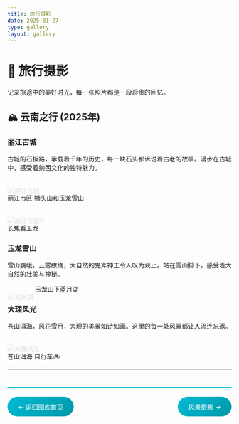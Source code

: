 ```yaml
---
title: 旅行摄影
date: 2025-01-27
type: gallery
layout: gallery
---
```


# 📸 旅行摄影

记录旅途中的美好时光，每一张照片都是一段珍贵的回忆。

## 🏔️ 云南之行 (2025年)

### 丽江古城
古城的石板路，承载着千年的历史，每一块石头都诉说着古老的故事。漫步在古城中，感受着纳西文化的独特魅力。

<div class="photo-grid">

![丽江古城1](/images/gallery/dji_fly_20250802_190946_0059_1754231249090_photo.jpg)

丽江市区 狮头山和玉龙雪山

![丽江古城2](/images/gallery/Screenshot_20250904_003552648.jpg)

长焦看玉龙

</div>

### 玉龙雪山
雪山巍峨，云雾缭绕，大自然的鬼斧神工令人叹为观止。站在雪山脚下，感受着大自然的壮美与神秘。

![蓝月湖](/images/gallery/dji_fly_20250730_132900_0007_1753864650024_pano.jpg)
玉龙山下蓝月湖

### 大理风光
苍山洱海，风花雪月，大理的美景如诗如画。这里的每一处风景都让人流连忘返。

![大理风光](/images/gallery/IMG_20250804_105840.jpg)

苍山洱海 自行车🚲


---

<div class="gallery-nav">
<a href="/gallery/" class="nav-btn">← 返回图库首页</a>
<a href="/gallery/landscape/" class="nav-btn">风景摄影 →</a>
</div>

<style>
/* 导航按钮样式 */
.gallery-nav {
    display: flex;
    justify-content: space-between;
    margin-top: 40px;
    padding: 20px 0;
    border-top: 2px solid #00bcd4;
}

.nav-btn {
    background: linear-gradient(135deg, #00bcd4, #0097a7);
    color: white;
    padding: 12px 24px;
    border-radius: 25px;
    text-decoration: none;
    transition: all 0.3s ease;
    font-weight: 500;
}

.nav-btn:hover {
    background: linear-gradient(135deg, #0097a7, #00838f);
    transform: translateY(-2px);
    box-shadow: 0 8px 25px rgba(0, 188, 212, 0.3);
}

/* 响应式设计 */
@media (max-width: 768px) {
    .gallery-nav {
        flex-direction: column;
        gap: 10px;
    }
    
    .nav-btn {
        text-align: center;
    }
    
    .photo-grid {
        grid-template-columns: 1fr;
        gap: 15px;
    }
    
    .photo-grid img,
    img:not(.photo-grid img) {
        max-height: 300px;
        padding: 8px;
    }
}

/* 图片加载动画 */
@keyframes fadeIn {
    from {
        opacity: 0;
        transform: translateY(20px);
    }
    to {
        opacity: 1;
        transform: translateY(0);
    }
}

.photo-grid img,
img:not(.photo-grid img) {
    animation: fadeIn 0.6s ease-out;
}
</style>